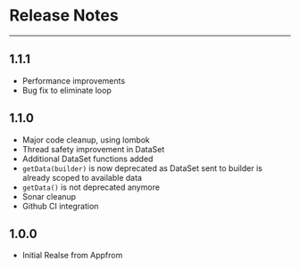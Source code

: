 # Release Notes
-------------

## 1.1.1
* Performance improvements
* Bug fix to eliminate loop

## 1.1.0
* Major code cleanup, using lombok
* Thread safety improvement in DataSet
* Additional DataSet functions added
* `getData(builder)` is now deprecated as DataSet sent to builder is already scoped to available data
* `getData()` is not deprecated anymore
* Sonar cleanup
* Github CI integration

## 1.0.0
* Initial Realse from Appfrom
